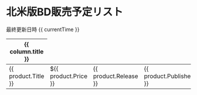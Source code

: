 <div id="app" class="container">
    <h1>北米版BD販売予定リスト</h1>
    <p>最終更新日時 {{ currentTime }}</p>
    <table class="table">
        <thead>
            <tr>
                <th v-for="column in columns" :class="column.field" :key="column.title">
                    {{ column.title }}
                </th>
            </tr>
        </thead>
        <tbody is="transition-group" name="product-list">
            <tr v-for="product in products">
                <td class="title"><a :href="'https://www.rightstufanime.com/' + product.ProductId">{{ product.Title }}</a></td>
                <td class="price">${{ product.Price }}</td>
                <td class="release">{{ product.Release }}</td>
                <td class="publisher">{{ product.Publisher }}</td>
            </tr>
        </tbody>
    </table>
</div>

<script>
export default {
    // el: "#app",
    data() {
        return {
            columns: [
                {
                    title: "Title",
                    field: "title"
                },
                {
                    title: "Price",
                    field: "price"
                },
                {
                    title: "Release",
                    field: "release"
                },
                {
                    title: "Publisher",
                    field: "publisher"
                }
            ],
            products: [],
            currentTime: new Date().toLocaleDateString()
        }
    },
    mounted() {
        const date = new Date()
        const filePath = `/json/${date.getFullYear()}${(date.getMonth() + 1).toString().padStart(2, "0")}${(date.getDate()).toString().padStart(2, "0")}.json`
        fetch(filePath)
            .then(r => r.json())
            .then(json => {
                this.products = json.sort((x, y) => new Date(y.Release) - new Date(x.Release)).filter(x => x.OrderType == "" && x.Promotion == "")
            },
            response => {
                console.log("Error")
            })
    }
}
</script>
